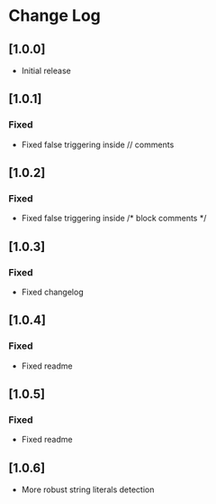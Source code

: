 # Change Log

## [1.0.0]

- Initial release

## [1.0.1]

### Fixed
- Fixed false triggering inside // comments

## [1.0.2]

### Fixed
- Fixed false triggering inside /* block comments */

## [1.0.3]

### Fixed
- Fixed changelog

## [1.0.4]

### Fixed
- Fixed readme

## [1.0.5]

### Fixed
- Fixed readme

## [1.0.6]

- More robust string literals detection
